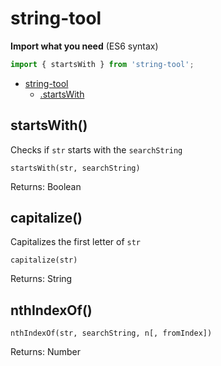 # string-tool

**Import what you need** (ES6 syntax)
~~~js
import { startsWith } from 'string-tool';
~~~

- [string-tool](#string-tool)
	- [.startsWith](#startswith)

## startsWith()

Checks if `str` starts with the `searchString`

	startsWith(str, searchString)

Returns: Boolean

## capitalize()

Capitalizes the first letter of `str`

	capitalize(str)

Returns: String

## nthIndexOf()

	nthIndexOf(str, searchString, n[, fromIndex])

Returns: Number
